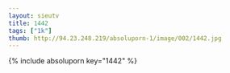```yaml
--- 
layout: sieutv
title: 1442
tags: ["1k"]
thumb: http://94.23.248.219/absoluporn-1/image/002/1442.jpg
---
```

{% include absoluporn key="1442" %} 
